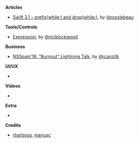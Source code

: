 
**Articles**

* [Swift 3.1 – prefix(while:) and drop(while:)](http://rosslebeau.com/2016/swift-3-1-prefixwhile-dropwhile), by [@rosslebeau](https://twitter.com/rosslebeau)

**Tools/Controls**

* [Expression](https://github.com/nicklockwood/Expression), by [@nicklockwood](https://twitter.com/nicklockwood)

**Business**

* [NSSpain’16: “Burnout” Lightning Talk](https://medium.com/@marin.todorov/burnout-awareness-at-nsspain-6b852b1222d4), by [@icanzilb](https://twitter.com/icanzilb)

**UI/UX**

* 

**Videos**

* 

**Extra**

* 

**Credits**

* [rbarbosa](https://github.com/rbarbosa), [mariusc](https://github.com/mariusc)
